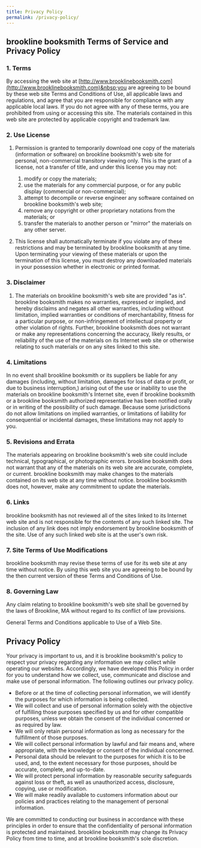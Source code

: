 ```yaml
---
title: Privacy Policy
permalink: /privacy-policy/
---
```


## brookline booksmith Terms of Service and Privacy Policy

### 1. Terms

By accessing the web site at [http://www.brooklinebooksmith.com](http://www.brooklinebooksmith.com)&nbsp;you are agreeing to be bound by these web site Terms and Conditions of Use, all applicable laws and regulations, and agree that you are responsible for compliance with any applicable local laws. If you do not agree with any of these terms, you are prohibited from using or accessing this site. The materials contained in this web site are protected by applicable copyright and trademark law.

### 2. Use License

1. Permission is granted to temporarily download one copy of the materials (information or software) on brookline booksmith's web site for personal, non-commercial transitory viewing only. This is the grant of a license, not a transfer of title, and under this license you may not:

   1. modify or copy the materials;
   2. use the materials for any commercial purpose, or for any public display (commercial or non-commercial);
   3. attempt to decompile or reverse engineer any software contained on brookline booksmith's web site;
   4. remove any copyright or other proprietary notations from the materials; or
   5. transfer the materials to another person or "mirror" the materials on any other server.
2. This license shall automatically terminate if you violate any of these restrictions and may be terminated by brookline booksmith at any time. Upon terminating your viewing of these materials or upon the termination of this license, you must destroy any downloaded materials in your possession whether in electronic or printed format.


### 3. Disclaimer

1. The materials on brookline booksmith's web site are provided "as is". brookline booksmith makes no warranties, expressed or implied, and hereby disclaims and negates all other warranties, including without limitation, implied warranties or conditions of merchantability, fitness for a particular purpose, or non-infringement of intellectual property or other violation of rights. Further, brookline booksmith does not warrant or make any representations concerning the accuracy, likely results, or reliability of the use of the materials on its Internet web site or otherwise relating to such materials or on any sites linked to this site.


### 4. Limitations

In no event shall brookline booksmith or its suppliers be liable for any damages (including, without limitation, damages for loss of data or profit, or due to business interruption,) arising out of the use or inability to use the materials on brookline booksmith's Internet site, even if brookline booksmith or a brookline booksmith authorized representative has been notified orally or in writing of the possibility of such damage. Because some jurisdictions do not allow limitations on implied warranties, or limitations of liability for consequential or incidental damages, these limitations may not apply to you.

### 5. Revisions and Errata

The materials appearing on brookline booksmith's web site could include technical, typographical, or photographic errors. brookline booksmith does not warrant that any of the materials on its web site are accurate, complete, or current. brookline booksmith may make changes to the materials contained on its web site at any time without notice. brookline booksmith does not, however, make any commitment to update the materials.

### 6. Links

brookline booksmith has not reviewed all of the sites linked to its Internet web site and is not responsible for the contents of any such linked site. The inclusion of any link does not imply endorsement by brookline booksmith of the site. Use of any such linked web site is at the user's own risk.

### 7. Site Terms of Use Modifications

brookline booksmith may revise these terms of use for its web site at any time without notice. By using this web site you are agreeing to be bound by the then current version of these Terms and Conditions of Use.

### 8. Governing Law

Any claim relating to brookline booksmith's web site shall be governed by the laws of Brookline, MA without regard to its conflict of law provisions.

General Terms and Conditions applicable to Use of a Web Site.

## Privacy Policy

Your privacy is important to us, and it is brookline booksmith's policy to respect your privacy regarding any information we may collect while operating our websites. Accordingly, we have developed this Policy in order for you to understand how we collect, use, communicate and disclose and make use of personal information. The following outlines our privacy policy.

* Before or at the time of collecting personal information, we will identify the purposes for which information is being collected.
* We will collect and use of personal information solely with the objective of fulfilling those purposes specified by us and for other compatible purposes, unless we obtain the consent of the individual concerned or as required by law.
* We will only retain personal information as long as necessary for the fulfillment of those purposes.
* We will collect personal information by lawful and fair means and, where appropriate, with the knowledge or consent of the individual concerned.
* Personal data should be relevant to the purposes for which it is to be used, and, to the extent necessary for those purposes, should be accurate, complete, and up-to-date.
* We will protect personal information by reasonable security safeguards against loss or theft, as well as unauthorized access, disclosure, copying, use or modification.
* We will make readily available to customers information about our policies and practices relating to the management of personal information.


We are committed to conducting our business in accordance with these principles in order to ensure that the confidentiality of personal information is protected and maintained. brookline booksmith may change its Privacy Policy from time to time, and at brookline booksmith's sole discretion.